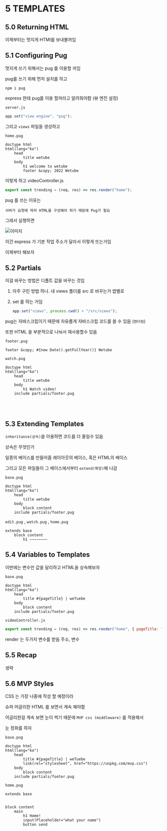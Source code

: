 # 5 TEMPLATES

## 5.0 Returning HTML

이제부터는 멋지게 HTMl를 보내볼꺼임

## 5.1 Configuring Pug

멋지게 쓰기 위해서는 pug 를 이용할 꺼임

pug를 쓰기 위해 먼저 설치를 하고

```
npm i pug
```

express 한태 pug를 이용 할꺼라고 알려줘야함
(뷰 엔진 설정)

`server.js`

```js
app.set("view engine", "pug");
```

그리고 `views` 파일을 생성하고

`home.pug`

```pug
doctype html
html(lang="ko")
    head
        title wetube
    body
        h1 welcome to wetube
        footer &copy; 2022 Wetube
```

이렇게 하고
videoController.js

```js
export const trending = (req, res) => res.render("home");
```

pug 를 쓰는 이유는

    서버가 요청에 따라 HTML을 구성해야 하기 때문에 Pug가 필요

그래서 실행하면

![이미지](https://media.vlpt.us/images/estell/post/702af533-4a83-42e2-8b5d-ccc5cacf61bf/%E1%84%89%E1%85%B3%E1%84%8F%E1%85%B3%E1%84%85%E1%85%B5%E1%86%AB%E1%84%89%E1%85%A3%E1%86%BA%202022-01-26%20%E1%84%8B%E1%85%A9%E1%84%8C%E1%85%A5%E1%86%AB%202.29.00.png)

이건 express 가 기본 작업 주소가 달라서 이렇게 뜨는거임

이제부터 해보자

## 5.2 Partials

이걸 바꾸는 방법은 디폴트 값을 바꾸는 것임

1. 아주 구린 방법 하나. 내 views 폴더를 src 로 바꾸는거 쌉별로

2. set 를 하는 거임
   ```js
   app.set("views", process.cwd() + "/src/views");
   ```

pug는 자바스크립이기 때문에 자유롭게 자바스크립 코드를 쓸 수 있음
(`렌더링`)

또한 HTML 을 부분적으로 나눠서 재사용할수 있음

`footer.pug`

```pug
footer &copy; #{new Date().getFullYear()} Wetube
```

`watch.pug`

```pug
doctype html
html(lang="ko")
    head
        title wetube
    body
        h1 Watch video!
    include partials/footer.pug
```

<br>
<br>

## 5.3 Extending Templates

`inheritance(상속)`을 이용하면 코드를 더 줄일수 있음

상속은 무엇인가

일종의 베이스를 만들어줌 레이아웃의 베이스, 혹은 HTML의 베이스

그리고 모든 파일들이 그 베이스에서부터 `extend(확장)`해 나감

`base.pug`

```pug
doctype html
html(lang="ko")
    head
        title wetube
    body
        block content
    include partials/footer.pug
```

`edit.pug` , `watch.pug` , `home.pug`

```pug
extends base
    block content
        h1 ~~~~~~~~
```

## 5.4 Variables to Templates

이번에는 변수만 값을 달리하고 HTML을 상속해보자

`base.pug`

```pug
doctype html
html(lang="ko")
    head
        title #{pageTitle} | weTuebe
    body
        block content
    include partials/footer.pug
```

`videoController.js`

```js
export const trending = (req, res) => res.render("home", { pageTitle: "home" });
```

render 는 두가지 변수를 받음 주소, 변수

## 5.5 Recap

생략

## 5.6 MVP Styles

CSS 는 가장 나중에 작성 할 예정이라

슈퍼 어글리한 HTML 를 보면서 계속 해야함

어글리한걸 계속 보면 눈이 썩기 때문에 `MVP css (middleware)` 를 적용해서

눈 정화를 하자

`base.pug`

```pug
doctype html
html(lang="ko")
    head
        title #{pageTitle} | weTuebe
        link(rel="stylesheet", href="https://unpkg.com/mvp.css")
    body
        block content
    include partials/footer.pug
```

`home.pug`

```pug
extends base


block content
    main
        h1 Home!
        input(Placeholder="what your name")
        button send
```
